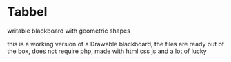 # Tabbel
writable blackboard with geometric shapes 

this is a working version of a Drawable blackboard, the files are ready out of the box, does not require php, made with html css js and a lot of lucky 


